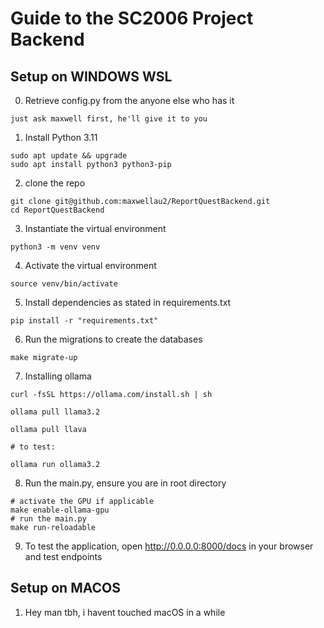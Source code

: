 # Guide to the SC2006 Project Backend

## Setup on WINDOWS WSL

0. Retrieve config.py from the anyone else who has it

```
just ask maxwell first, he'll give it to you
```

1. Install Python 3.11

```
sudo apt update && upgrade
sudo apt install python3 python3-pip
```

2. clone the repo

```
git clone git@github.com:maxwellau2/ReportQuestBackend.git
cd ReportQuestBackend
```

3. Instantiate the virtual environment

```
python3 -m venv venv
```

4. Activate the virtual environment

```
source venv/bin/activate
```

5. Install dependencies as stated in requirements.txt

```
pip install -r "requirements.txt"
```

6. Run the migrations to create the databases

```
make migrate-up
```

7. Installing ollama

```
curl -fsSL https://ollama.com/install.sh | sh

ollama pull llama3.2

ollama pull llava

# to test:

ollama run ollama3.2
```

8. Run the main.py, ensure you are in root directory

```
# activate the GPU if applicable
make enable-ollama-gpu
# run the main.py
make run-reloadable
```

9. To test the application, open http://0.0.0.0:8000/docs in your browser and test endpoints

## Setup on MACOS

1. Hey man tbh, i havent touched macOS in a while
